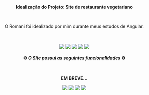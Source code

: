<div align="center">
  <p><strong>Idealização do Projeto: Site de restaurante vegetariano</strong></p>
  <br>
  <p>O Romani foi idealizado por mim durante meus estudos de Angular.</p>
  <br>
  
  <br>
  <img src="https://img.shields.io/badge/HTML5-E34F26?style=for-the-badge&logo=html5&logoColor=white"/>
  <img src="https://img.shields.io/badge/CSS3-1572B6?style=for-the-badge&logo=css3&logoColor=white"/>
  <img src="https://img.shields.io/badge/Bootstrap-563D7C?style=for-the-badge&logo=bootstrap&logoColor=white"/>
  <img src="https://img.shields.io/badge/Angular-DD0031?style=for-the-badge&logo=angular&logoColor=white"/>
  <img src="https://img.shields.io/badge/TypeScript-007ACC?style=for-the-badge&logo=typescript&logoColor=white"/>
  <br><br>
  
  <strong>
  ⚙️ <i>O Site possui as seguintes funcionalidades</i> ⚙️
  
  <br><br>
  EM BREVE...
    
  </strong>
  
  <img src="https://user-images.githubusercontent.com/92002985/208534427-4ce414ae-5f08-482b-aa10-28c43780852e.png">
  <img src="https://user-images.githubusercontent.com/92002985/208534669-e8757296-72e9-458c-854e-3946aa8801ff.png">
  <img src="https://user-images.githubusercontent.com/92002985/208534700-c487cfc1-91f6-41e3-8773-003e5abfb608.png">
  <img src="https://user-images.githubusercontent.com/92002985/208534591-f1f04581-146d-4a86-a86b-4c1b871bcb45.png">


